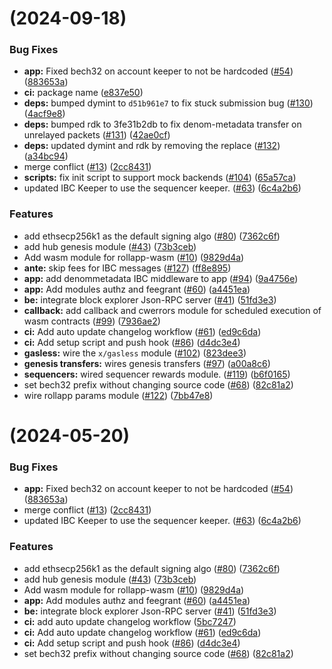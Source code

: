 #  (2024-09-18)


### Bug Fixes

* **app:** Fixed bech32 on account keeper to not be hardcoded  ([#54](https://github.com/artemijspavlovs/rollapp-wasm/issues/54)) ([883653a](https://github.com/artemijspavlovs/rollapp-wasm/commit/883653af7053450af80719e1cfd93e8309ba7a7d))
* **ci:** package name ([e837e50](https://github.com/artemijspavlovs/rollapp-wasm/commit/e837e50bac54c9915efc016c2cbf479675ce5b60))
* **deps:** bumped dymint to `d51b961e7` to fix stuck submission bug ([#130](https://github.com/artemijspavlovs/rollapp-wasm/issues/130)) ([4acf9e8](https://github.com/artemijspavlovs/rollapp-wasm/commit/4acf9e80f1b1189a89dc1b39acb5706418a2157b))
* **deps:** bumped rdk to 3fe31b2db to fix denom-metadata transfer on unrelayed packets ([#131](https://github.com/artemijspavlovs/rollapp-wasm/issues/131)) ([42ae0cf](https://github.com/artemijspavlovs/rollapp-wasm/commit/42ae0cffb427defee32392663599bf1d2c34a482))
* **deps:** updated dymint and rdk by removing the replace ([#132](https://github.com/artemijspavlovs/rollapp-wasm/issues/132)) ([a34bc94](https://github.com/artemijspavlovs/rollapp-wasm/commit/a34bc942d86d658a11038c69e860c973e96a1053))
* merge conflict ([#13](https://github.com/artemijspavlovs/rollapp-wasm/issues/13)) ([2cc8431](https://github.com/artemijspavlovs/rollapp-wasm/commit/2cc8431a3dc57a60efece2a485c7298c08d22ecb))
* **scripts:** fix init script to support mock backends ([#104](https://github.com/artemijspavlovs/rollapp-wasm/issues/104)) ([65a57ca](https://github.com/artemijspavlovs/rollapp-wasm/commit/65a57ca2b00141485ce7e32ab82d6a965b9d336b))
* updated IBC Keeper to use the sequencer keeper. ([#63](https://github.com/artemijspavlovs/rollapp-wasm/issues/63)) ([6c4a2b6](https://github.com/artemijspavlovs/rollapp-wasm/commit/6c4a2b674527476ad08e790dfd4b41ef18f086e3))


### Features

* add ethsecp256k1 as the default signing algo ([#80](https://github.com/artemijspavlovs/rollapp-wasm/issues/80)) ([7362c6f](https://github.com/artemijspavlovs/rollapp-wasm/commit/7362c6f89ba701d3103a5c25bbe45f01de0321f6))
* add hub genesis module ([#43](https://github.com/artemijspavlovs/rollapp-wasm/issues/43)) ([73b3ceb](https://github.com/artemijspavlovs/rollapp-wasm/commit/73b3cebef6c159494f0a4074ef5edb804b82bf0c))
* Add wasm module for rollapp-wasm ([#10](https://github.com/artemijspavlovs/rollapp-wasm/issues/10)) ([9829d4a](https://github.com/artemijspavlovs/rollapp-wasm/commit/9829d4a10b9f7928c98151b7295b20f0d54a8ad0))
* **ante:** skip fees for IBC messages  ([#127](https://github.com/artemijspavlovs/rollapp-wasm/issues/127)) ([ff8e895](https://github.com/artemijspavlovs/rollapp-wasm/commit/ff8e895578215eb62acb6582bfe0a0b8902326f6))
* **app:** add denommetadata IBC middleware to app ([#94](https://github.com/artemijspavlovs/rollapp-wasm/issues/94)) ([9a4756e](https://github.com/artemijspavlovs/rollapp-wasm/commit/9a4756e0cd12bd2faa43531377ff51c15f5ce58f))
* **app:** Add modules authz and feegrant ([#60](https://github.com/artemijspavlovs/rollapp-wasm/issues/60)) ([a4451ea](https://github.com/artemijspavlovs/rollapp-wasm/commit/a4451eaebd11eb49c89a40c239f6dd8593f201d1))
* **be:** integrate block explorer Json-RPC server ([#41](https://github.com/artemijspavlovs/rollapp-wasm/issues/41)) ([51fd3e3](https://github.com/artemijspavlovs/rollapp-wasm/commit/51fd3e36a0404d68325c64f79f65a15afc3be82a))
* **callback:** add callback and cwerrors module for scheduled execution of wasm contracts ([#99](https://github.com/artemijspavlovs/rollapp-wasm/issues/99)) ([7936ae2](https://github.com/artemijspavlovs/rollapp-wasm/commit/7936ae2bfc57ac138989ae39eb968d3b07916bf1))
* **ci:** Add auto update changelog workflow ([#61](https://github.com/artemijspavlovs/rollapp-wasm/issues/61)) ([ed9c6da](https://github.com/artemijspavlovs/rollapp-wasm/commit/ed9c6da98f33a9842ae83007b46bc074f67d2152))
* **ci:** Add setup script and push hook ([#86](https://github.com/artemijspavlovs/rollapp-wasm/issues/86)) ([d4dc3e4](https://github.com/artemijspavlovs/rollapp-wasm/commit/d4dc3e4d73a72ab0e99cefc79c82eb0dcd79b187))
* **gasless:** wire the `x/gasless` module ([#102](https://github.com/artemijspavlovs/rollapp-wasm/issues/102)) ([823dee3](https://github.com/artemijspavlovs/rollapp-wasm/commit/823dee3cf52f205ccff47aa94e5669aa13c2ff9c))
* **genesis transfers:** wires genesis transfers ([#97](https://github.com/artemijspavlovs/rollapp-wasm/issues/97)) ([a00a8c6](https://github.com/artemijspavlovs/rollapp-wasm/commit/a00a8c6d96668bf917c2ca7a0597b1b62ad7a3a7))
* **sequencers:** wired sequencer rewards module. ([#119](https://github.com/artemijspavlovs/rollapp-wasm/issues/119)) ([b6f0165](https://github.com/artemijspavlovs/rollapp-wasm/commit/b6f01657c38dc47233515ac4f100213afce25028))
* set bech32 prefix without changing source code ([#68](https://github.com/artemijspavlovs/rollapp-wasm/issues/68)) ([82c81a2](https://github.com/artemijspavlovs/rollapp-wasm/commit/82c81a2e521669e2f0f48f34c9c8d56ed46d4196))
* wire rollapp params module  ([#122](https://github.com/artemijspavlovs/rollapp-wasm/issues/122)) ([7bb47e8](https://github.com/artemijspavlovs/rollapp-wasm/commit/7bb47e8c23351d13ab91d6292d71e2c1bc1ae590))



#  (2024-05-20)


### Bug Fixes

* **app:** Fixed bech32 on account keeper to not be hardcoded  ([#54](https://github.com/dymensionxyz/rollapp-wasm/issues/54)) ([883653a](https://github.com/dymensionxyz/rollapp-wasm/commit/883653af7053450af80719e1cfd93e8309ba7a7d))
* merge conflict ([#13](https://github.com/dymensionxyz/rollapp-wasm/issues/13)) ([2cc8431](https://github.com/dymensionxyz/rollapp-wasm/commit/2cc8431a3dc57a60efece2a485c7298c08d22ecb))
* updated IBC Keeper to use the sequencer keeper. ([#63](https://github.com/dymensionxyz/rollapp-wasm/issues/63)) ([6c4a2b6](https://github.com/dymensionxyz/rollapp-wasm/commit/6c4a2b674527476ad08e790dfd4b41ef18f086e3))


### Features

* add ethsecp256k1 as the default signing algo ([#80](https://github.com/dymensionxyz/rollapp-wasm/issues/80)) ([7362c6f](https://github.com/dymensionxyz/rollapp-wasm/commit/7362c6f89ba701d3103a5c25bbe45f01de0321f6))
* add hub genesis module ([#43](https://github.com/dymensionxyz/rollapp-wasm/issues/43)) ([73b3ceb](https://github.com/dymensionxyz/rollapp-wasm/commit/73b3cebef6c159494f0a4074ef5edb804b82bf0c))
* Add wasm module for rollapp-wasm ([#10](https://github.com/dymensionxyz/rollapp-wasm/issues/10)) ([9829d4a](https://github.com/dymensionxyz/rollapp-wasm/commit/9829d4a10b9f7928c98151b7295b20f0d54a8ad0))
* **app:** Add modules authz and feegrant ([#60](https://github.com/dymensionxyz/rollapp-wasm/issues/60)) ([a4451ea](https://github.com/dymensionxyz/rollapp-wasm/commit/a4451eaebd11eb49c89a40c239f6dd8593f201d1))
* **be:** integrate block explorer Json-RPC server ([#41](https://github.com/dymensionxyz/rollapp-wasm/issues/41)) ([51fd3e3](https://github.com/dymensionxyz/rollapp-wasm/commit/51fd3e36a0404d68325c64f79f65a15afc3be82a))
* **ci:** add auto update changelog workflow ([5bc7247](https://github.com/dymensionxyz/rollapp-wasm/commit/5bc7247f4ecd073f9410024a7ce0944c126b1aaa))
* **ci:** Add auto update changelog workflow ([#61](https://github.com/dymensionxyz/rollapp-wasm/issues/61)) ([ed9c6da](https://github.com/dymensionxyz/rollapp-wasm/commit/ed9c6da98f33a9842ae83007b46bc074f67d2152))
* **ci:** Add setup script and push hook ([#86](https://github.com/dymensionxyz/rollapp-wasm/issues/86)) ([d4dc3e4](https://github.com/dymensionxyz/rollapp-wasm/commit/d4dc3e4d73a72ab0e99cefc79c82eb0dcd79b187))
* set bech32 prefix without changing source code ([#68](https://github.com/dymensionxyz/rollapp-wasm/issues/68)) ([82c81a2](https://github.com/dymensionxyz/rollapp-wasm/commit/82c81a2e521669e2f0f48f34c9c8d56ed46d4196))



